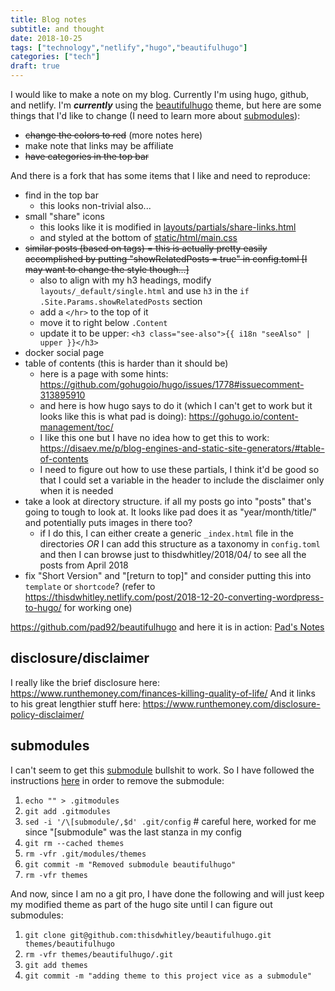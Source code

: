 ```yaml
---
title: Blog notes
subtitle: and thought
date: 2018-10-25
tags: ["technology","netlify","hugo","beautifulhugo"]
categories: ["tech"]
draft: true
---
```


I would like to make a note on my blog.  Currently I'm using hugo, github, and
netlify.  I'm ***currently*** using the
[beautifulhugo](https://github.com/halogenica/beautifulhugo) theme, but here are
some things that I'd like to change (I need to learn more about
[submodules](https://git-scm.com/book/en/v2/Git-Tools-Submodules)):

- <s>change the colors to red</s> (more notes here)
- make note that links may be affiliate
- <s>have categories in the top bar</s>

And there is a fork that has some items that I like and need to reproduce:

- find in the top bar
  - this looks non-trivial also...
- small "share" icons
  - this looks like it is modified in [layouts/partials/share-links.html](https://github.com/pad92/beautifulhugo/blob/master/layouts/partials/share-links.html)
  - and styled at the bottom of [static/html/main.css](https://github.com/pad92/beautifulhugo/blob/master/static/css/main.css)
- <s>similar posts (based on tags) = this is actually pretty easily accomplished by putting "showRelatedPosts = true" in config.toml [I may want to change the style though...]</s>
  - also to align with my h3 headings, modify `layouts/_default/single.html` and use `h3` in the `if .Site.Params.showRelatedPosts` section
  - add a `</hr>` to the top of it
  - move it to right below `.Content`
  - update it to be upper:  `<h3 class="see-also">{{ i18n "seeAlso" | upper }}</h3>`
- docker social page
- table of contents (this is harder than it should be)
  - here is a page with some hints:  <https://github.com/gohugoio/hugo/issues/1778#issuecomment-313895910>
  - and here is how hugo says to do it (which I can't get to work but it looks like this is what pad is doing):  https://gohugo.io/content-management/toc/
  - I like this one but I have no idea how to get this to work:  <https://disaev.me/p/blog-engines-and-static-site-generators/#table-of-contents>
  - I need to figure out how to use these partials, I think it'd be good so that I could set a variable in the header to include the disclaimer only when it is needed
- take a look at directory structure.  if all my posts go into "posts" that's going to tough to look at.  It looks like pad does it as "year/month/title/" and potentially puts images in there too?
  - if I do this, I can either create a generic `_index.html` file in the directories *OR* I can add this structure as a taxonomy in `config.toml` and then I can browse just to thisdwhitley/2018/04/ to see all the posts from April 2018
- fix "Short Version" and "[return to top]" and consider putting this into `template` or `shortcode`? (refer to https://thisdwhitley.netlify.com/post/2018-12-20-converting-wordpress-to-hugo/ for working one)

<https://github.com/pad92/beautifulhugo> and here it is in action:
[Pad's Notes](https://notes.depad.fr)

## disclosure/disclaimer

I really like the brief disclosure here:
<https://www.runthemoney.com/finances-killing-quality-of-life/>
And it links to his great lengthier stuff here:
<https://www.runthemoney.com/disclosure-policy-disclaimer/>

## submodules

I can't seem to get this [submodule](https://git-scm.com/book/en/v2/Git-Tools-Submodules)
bullshit to work.  So I have followed the instructions
[here](https://gist.github.com/myusuf3/7f645819ded92bda6677) in order to remove the submodule:

1. `echo "" > .gitmodules`
2. `git add .gitmodules`
3. `sed -i '/\[submodule/,$d' .git/config` # careful here, worked for me since
   "[submodule" was the last stanza in my config
4. `git rm --cached themes`
5. `rm -vfr .git/modules/themes`
6. `git commit -m "Removed submodule beautifulhugo"`
7. `rm -vfr themes`

And now, since I am no a git pro, I have done the following and will just keep
my modified theme as part of the hugo site until I can figure out submodules:

1. `git clone git@github.com:thisdwhitley/beautifulhugo.git themes/beautifulhugo`
2. `rm -vfr themes/beautifulhugo/.git`
3. `git add themes`
4. `git commit -m "adding theme to this project vice as a submodule"`
